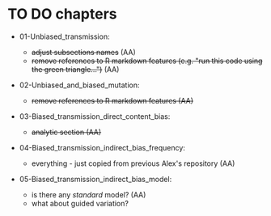 # TO DO chapters


* 01-Unbiased_transmission: 
  * ~~adjust subsections names~~ (AA)
  * ~~remove references to R markdown features (e.g. "run this code using the green triangle...")~~ (AA)
  
* 02-Unbiased_and_biased_mutation:
  * ~~remove references to R markdown features (AA)~~
  
* 03-Biased_transmission_direct_content_bias:
  * ~~analytic section (AA)~~

* 04-Biased_transmission_indirect_bias_frequency:
  * everything - just copied from previous Alex's repository (AA)
  
* 05-Biased_transmission_indirect_bias_model:
  * is there any *standard* model? (AA)
  * what about guided variation?